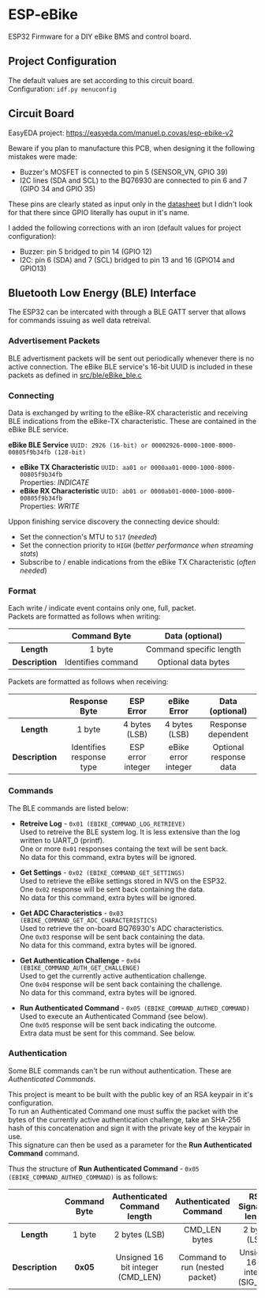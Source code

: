 # ESP-eBike
ESP32 Firmware for a DIY eBike BMS and control board.
 
## Project Configuration
The default values are set according to this circuit board.\
Configuration: `idf.py menuconfig`

## Circuit Board
EasyEDA project: https://easyeda.com/manuel.p.covas/esp-ebike-v2

Beware if you plan to manufacture this PCB, when designing it the following mistakes were made:
- Buzzer's MOSFET is connected to pin 5 (SENSOR_VN, GPIO 39)
- I2C lines (SDA and SCL) to the BQ76930 are connected to pin 6 and 7 (GIPO 34 and GPIO 35)

These pins are clearly stated as input only in the [datasheet](https://www.espressif.com/sites/default/files/documentation/esp32-wroom-32_datasheet_en.pdf) but I didn't look for that there since GPIO literally has ouput in it's name.

I added the following corrections with an iron (default values for project configuration):
- Buzzer: pin 5 bridged to pin 14 (GPIO 12)
- I2C: pin 6 (SDA) and 7 (SCL) bridged to pin 13 and 16 (GPIO14 and GPIO13)

## Bluetooth Low Energy (BLE) Interface
The ESP32 can be intercated with through a BLE GATT server that allows for commands issuing as well data retreival.

### Advertisement Packets
BLE advertisment packets will be sent out periodically whenever there is no active connection.
The eBike BLE service's 16-bit UUID is included in these packets as defined in [src/ble/eBike_ble.c](https://github.com/manuel-covas/ESP-eBike/blob/master/src/ble/eBike_ble.c)

### Connecting
Data is exchanged by writing to the eBike-RX characteristic and receiving BLE indications from the eBike-TX characteristic. These are contained in the eBike BLE service.

**eBike BLE Service** `UUID: 2926 (16-bit) or 00002926-0000-1000-8000-00805f9b34fb (128-bit)`
- **eBike TX Characteristic** `UUID: aa01 or 0000aa01-0000-1000-8000-00805f9b34fb`\
Properties: *INDICATE*
- **eBike RX Characteristic** `UUID: ab01 or 0000ab01-0000-1000-8000-00805f9b34fb`\
Properties: *WRITE*

Uppon finishing service discovery the connecting device should:
- Set the connection's MTU to `517` (*needed*)
- Set the connection priority to `HIGH` (*better performance when streaming stats*)
- Subscribe to / enable indications from the eBike TX Characteristic (*often needed*)

### Format
Each write / indicate event contains only one, full, packet.\
Packets are formatted as follows when writing:

|                 | Command Byte      | Data (optional) |
|:---------------:|:------------------:|:---------------:|
| **Length**      | 1 byte             | Command specific length |
| **Description** | Identifies command | Optional data bytes |

Packets are formatted as follows when receiving:

|   | Response Byte | ESP Error | eBike Error | Data (optional) |
|:-:|:-------------:|:---------:|:-----------:|:---------------:|
| **Length** | 1 byte | 4 bytes (LSB) | 4 bytes (LSB) | Response dependent |
| **Description** | Identifies response type | ESP error integer | eBike error integer | Optional response data |

### Commands
The BLE commands are listed below:

- **Retreive Log** - `0x01 (EBIKE_COMMAND_LOG_RETRIEVE)`\
Used to retreive the BLE system log. It is less extensive than the log written to UART_0 (printf).\
One or more `0x01` responses containg the text will be sent back.\
No data for this command, extra bytes will be ignored.

- **Get Settings** - `0x02 (EBIKE_COMMAND_GET_SETTINGS)`\
Used to retrieve the eBike settings stored in NVS on the ESP32.\
One `0x02` response will be sent back containing the data.\
No data for this command, extra bytes will be ignored.

- **Get ADC Characteristics** - `0x03 (EBIKE_COMMAND_GET_ADC_CHARACTERISTICS)`\
Used to retrieve the on-board BQ76930's ADC characteristics.\
One `0x03` response will be sent back containing the data.\
No data for this command, extra bytes will be ignored.

- **Get Authentication Challenge** - `0x04 (EBIKE_COMMAND_AUTH_GET_CHALLENGE)`\
Used to get the currently active authentication challenge.\
One `0x04` response will be sent back containing the challenge.\
No data for this command, extra bytes will be ignored.

- **Run Authenticated Command** - `0x05 (EBIKE_COMMAND_AUTHED_COMMAND)`\
Used to execute an Authenticated Command (see below).\
One `0x05` response will be sent back indicating the outcome.\
Extra data must be sent for this command. See below.

### Authentication
Some BLE commands can't be run without authentication. These are *Authenticated Commands*.

This project is meant to be built with the public key of an RSA keypair in it's configuration.\
To run an Authenticated Command one must suffix the packet with the bytes of the currently active authentication challenge,
take an SHA-256 hash of this concatenation and sign it with the private key of the keypair in use.\
This signature can then be used as a parameter for the **Run Authenticated Command** command.

Thus the structure of **Run Authenticated Command** - `0x05 (EBIKE_COMMAND_AUTHED_COMMAND)` is as follows:

|                 | Command Byte | Authenticated Command length      | Authenticated Command          | RSA Signature length              | RSA Signature |
|:---------------:|:------------:|:---------------------------------:|:------------------------------:|:---------------------------------:|:-------------:|
| **Length**      | 1 byte       | 2 bytes (LSB)                     | CMD_LEN bytes                  | 2 bytes (LSB)                     | SIG_LEN bytes |
| **Description** | **0x05**     | Unsigned 16 bit integer (CMD_LEN) | Command to run (nested packet) | Unsigned 16 bit integer (SIG_LEN) | RSA Signature |
